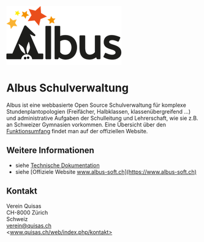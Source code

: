 ![Albus logo](web_root/files/img/albus_logo_300.png)

# Albus Schulverwaltung

Albus ist eine webbasierte Open Source Schulverwaltung für komplexe Stundenplantopologien (Freifächer, Halbklassen, klassenübergreifend ...)
und administrative Aufgaben der Schulleitung und Lehrerschaft, wie sie z.B. an Schweizer Gymnasien vorkommen. Eine Übersicht über den [Funktionsumfang](https://www.albus-soft.ch/web/index.php/funktionen)
findet man auf der offiziellen Website.

## Weitere Informationen

* siehe [Technische Dokumentation](docs/main.md)
* siehe [Offiziele Website www.albus-soft.ch](https://www.albus-soft.ch)

## Kontakt

Verein Quisas\
CH-8000 Zürich\
Schweiz\
verein@quisas.ch\
<www.quisas.ch/web/index.php/kontakt>
